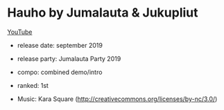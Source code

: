 # Hauho by Jumalauta & Jukupliut

[YouTube](https://www.youtube.com/watch?v=Ct3v-Oq3xV0)

- release date: september 2019
- release party: Jumalauta Party 2019
- compo: combined demo/intro
- ranked: 1st

- Music: Kara Square (http://creativecommons.org/licenses/by-nc/3.0/)

